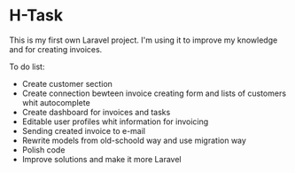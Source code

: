 # H-Task


This is my first own Laravel project. I'm using it to improve my knowledge and for creating invoices.


To do list:

<ul>
  <li>Create customer section</li>
  <li>Create connection bewteen invoice creating form and lists of customers whit autocomplete</li>
  <li>Create dashboard for invoices and tasks</li>
  <li>Editable user profiles whit information for invoicing</li>
  <li>Sending created invoice to e-mail</li>
  <li>Rewrite models from old-schoold way and use migration way</li>
  <li>Polish code</li>
  <li>Improve solutions and make it more Laravel</li>
</ul>
  

